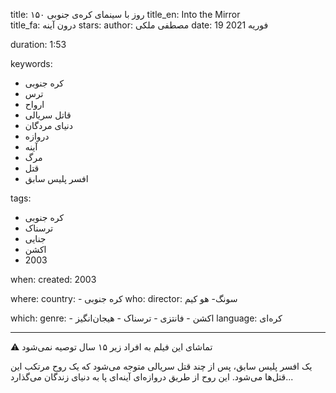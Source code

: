 
title: ۱۵۰ روز با سینمای کره‌ی جنوبی 
title_en: Into the Mirror    
title_fa: درون آینه 
stars: 
author: مصطفی ملکی
date: 19 فوریه 2021

duration: 1:53

keywords:
  - کره جنوبی
  - ترس
  - ارواح
  - قاتل سریالی
  - دنیای مردگان
  - دروازه
  - آینه
  - مرگ
  - قتل
  - افسر پلیس سابق
  
tags:
  - کره جنوبی
  - ترسناک
  - جنایی
  - اکشن
  - 2003

when:
  created: 2003 

where:
  country: 
    - کره جنوبی 
who:
  director: سونگ- هو کیم

which:
  genre:
    - اکشن
    - فانتزی
    - ترسناک
    - هیجان‌انگیز
  language: کره‌ای

---

⚠️ تماشای این فیلم به افراد زیر ۱۵ سال توصیه نمی‌شود

یک افسر پلیس سابق، پس از چند قتل سریالی متوجه می‌شود که یک روح مرتکب این قتل‌ها می‌شود. این روح از طریق دروازه‌ای آینه‌ای پا به دنیای زندگان می‌گذارد...

